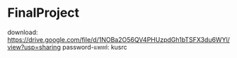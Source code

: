 # FinalProject

download: https://drive.google.com/file/d/1NOBa2O56QV4PHUzpdGh1bTSFX3du6WYl/view?usp=sharing
password-แพทย์: kusrc
